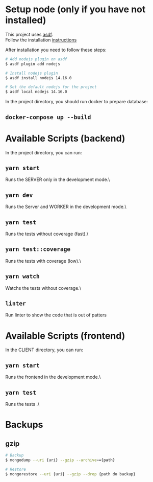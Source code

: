 # Setup node (only if you have not installed)

This project uses [asdf](https://asdf-vm.com/#/). \
Follow the installation [instructions](https://asdf-vm.com/#/core-manage-asdf?id=asdf)

After installation you need to follow these steps:

```bash
# Add nodejs plugin on asdf
$ asdf plugin add nodejs

# Install nodejs plugin
$ asdf install nodejs 14.16.0

# Set the default nodejs for the project
$ asdf local nodejs 14.16.0
```

In the project directory, you should run docker to prepare database:

## `docker-compose up --build`

# Available Scripts (backend)

In the project directory, you can run:

## `yarn start`

Runs the SERVER only in the development mode.\

## `yarn dev`

Runs the Server and WORKER in the development mode.\

## `yarn test`

Runs the tests without coverage (fast).\

## `yarn test::coverage`

Runs the tests with coverage (low).\

## `yarn watch`

Watchs the tests without coverage.\

## `linter`

Run linter to show the code that is out of patters

# Available Scripts (frontend)

In the CLIENT directory, you can run:

## `yarn start`

Runs the frontend in the development mode.\

## `yarn test`

Runs the tests .\

# Backups

## gzip

```bash
# Backup
$ mongodump --uri {uri} --gzip --archive=={path}

# Restore
$ mongorestore --uri {uri} --gzip --drop {path do backup}
```

